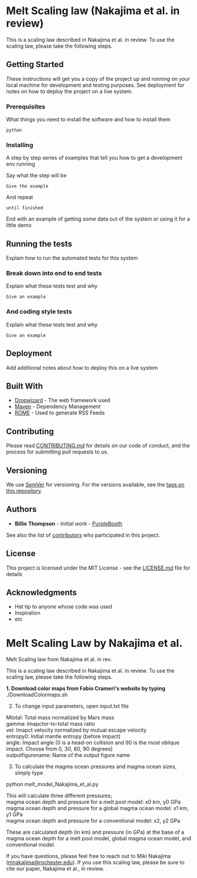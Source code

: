 # Melt Scaling law (Nakajima et al. in review)

This is a scaling law described in Nakajima et al. in review. To use the scaling law, please take the following steps.

## Getting Started

These instructions will get you a copy of the project up and running on your local machine for development and testing purposes. See deployment for notes on how to deploy the project on a live system.

### Prerequisites

What things you need to install the software and how to install them

```
python
```

### Installing

A step by step series of examples that tell you how to get a development env running

Say what the step will be

```
Give the example
```

And repeat

```
until finished
```

End with an example of getting some data out of the system or using it for a little demo

## Running the tests

Explain how to run the automated tests for this system

### Break down into end to end tests

Explain what these tests test and why

```
Give an example
```

### And coding style tests

Explain what these tests test and why

```
Give an example
```

## Deployment

Add additional notes about how to deploy this on a live system

## Built With

* [Dropwizard](http://www.dropwizard.io/1.0.2/docs/) - The web framework used
* [Maven](https://maven.apache.org/) - Dependency Management
* [ROME](https://rometools.github.io/rome/) - Used to generate RSS Feeds

## Contributing

Please read [CONTRIBUTING.md](https://gist.github.com/PurpleBooth/b24679402957c63ec426) for details on our code of conduct, and the process for submitting pull requests to us.

## Versioning

We use [SemVer](http://semver.org/) for versioning. For the versions available, see the [tags on this repository](https://github.com/your/project/tags). 

## Authors

* **Billie Thompson** - *Initial work* - [PurpleBooth](https://github.com/PurpleBooth)

See also the list of [contributors](https://github.com/your/project/contributors) who participated in this project.

## License

This project is licensed under the MIT License - see the [LICENSE.md](LICENSE.md) file for details

## Acknowledgments

* Hat tip to anyone whose code was used
* Inspiration
* etc



# Melt Scaling Law by Nakajima et al.
Melt Scaling law from Nakajima et al. in rev.

This is a scaling law described in Nakajima et al. in review. To use the scaling law, please take the following steps.

**1. Download color maps from Fabio Crameri's website by typing**  <br />
./DownloadColormaps.sh 

2. To change input parameters, open input.txt file <br />

Mtotal: Total mass normalized by Mars mass <br />
gamma: Imapctor-to-total mass ratio <br />
vel: Imapct velocity normalized by mutual escape velocity <br />
entropy0: Initial mantle entropy (before impact) <br />
angle: Impact angle (0 is a head-on collision and 90 is the most oblique impact. Choose from 0, 30, 60, 90 degrees) <br />
outputfigurename: Name of the output figure name <br />

3. To calculate the magma ocean pressures and magma ocean sizes, simply type  <br />

python melt_model_Nakajima_et_al.py  <br />

This will calculate three different pressures;  <br />
magma ocean depth and pressure for a melt pool model: x0 km,  y0 GPa <br />
magma ocean depth and pressure for a global magma ocean model: x1 km, y1 GPa <br />
magma ocean depth and pressure for a conventional model: x2, y2 GPa <br />

These are calculated depth (in km) and pressure (in GPa) at the base of a magma ocean depth for a melt pool model, global magma ocean model, and conventional model. <br />

If you have questions, please feel free to reach out to Miki Nakajima (mnakajima@rochester.edu). If you use this scaling law, please be sure to cite our paper, Nakajima et al., in review.


